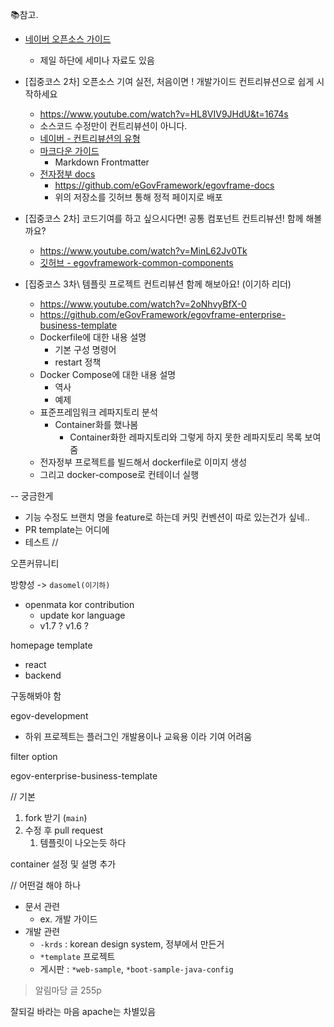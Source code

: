 📚참고.
- [네이버 오픈소스 가이드](https://naver.github.io/OpenSourceGuide/book/UsingOss/the-legal-side-of-opensource.html)
	- 제일 하단에 세미나 자료도 있음

- \[집중코스 2차\] 오픈소스 기여 실전, 처음이면 ! 개발가이드 컨트리뷰션으로 쉽게 시작하세요 
	- https://www.youtube.com/watch?v=HL8VIV9JHdU&t=1674s
	- 소스코드 수정만이 컨트리뷰션이 아니다. 
	- [네이버 - 컨트리뷰션의 유형](https://naver.github.io/OpenSourceGuide/book/BetterContribution/why-contribute-to-open-source.html)
	- [마크다운 가이드](https://markdownguide.offshoot.io/basic-syntax/)
		- Markdown Frontmatter
	- [전자정부 docs](https://egovframework.github.io/egovframe-docs/)
		- https://github.com/eGovFramework/egovframe-docs
		- 위의 저장소를 깃허브 통해 정적 페이지로 배포

- \[집중코스 2차\] 코드기여를 하고 싶으시다면! 공통 컴포넌트 컨트리뷰션! 함께 해볼까요?
	- https://www.youtube.com/watch?v=MinL62Jv0Tk
	- [깃허브 - egovframework-common-components](https://github.com/eGovFramework/egovframe-common-components)


- \[집중코스 3차\\ 템플릿 프로젝트 컨트리뷰션 함께 해보아요! (이기하 리더)
	- https://www.youtube.com/watch?v=2oNhvyBfX-0
	- https://github.com/eGovFramework/egovframe-enterprise-business-template
	- Dockerfile에 대한 내용 설명 
		- 기본 구성 명령어 
		- restart 정책
	- Docker Compose에 대한 내용 설명
		- 역사
		- 예제
	- 표준프레임워크 레파지토리 분석 
		- Container화를 했나봄
			- Container화한 레파지토리와 그렇게 하지 못한 레파지토리 목록 보여줌 
	- 전자정부 프로젝트를 빌드해서 dockerfile로 이미지 생성 
	- 그리고 docker-compose로 컨테이너 실행


--
궁금한게 
- 기능 수정도 브랜치 명을 feature로 하는데 커밋  컨벤션이 따로 있는건가 싶네..
- PR template는 어디에
- 테스트 //

오픈커뮤니티

방향성
-> `dasomel(이기하)`
- openmata kor contribution
	- update kor language
	- v1.7 ? v1.6 ?

homepage template
- react
- backend

구동해봐야 함

egov-development
- 하위 프로젝트는 플러그인 개발용이나 교육용 이라 기여 어려움 


filter option

egov-enterprise-business-template

// 기본
1. fork 받기 (`main`)
2. 수정 후 pull request
	1. 템플릿이 나오는듯 하다


container 설정 및 설명 추가 


// 어떤걸 해야 하나 
- 문서 관련
	- ex. 개발 가이드 
- 개발 관련
	- `-krds` : korean design system, 정부에서 만든거
	- `*template` 프로젝트
	- 게시판 : `*web-sample`, `*boot-sample-java-config`

> 알림마당 글 255p


잘되길 바라는 마음
apache는 차별있음